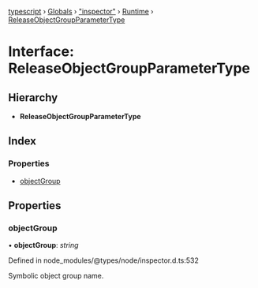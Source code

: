 [typescript](../README.md) › [Globals](../globals.md) › ["inspector"](../modules/_inspector_.md) › [Runtime](../modules/_inspector_.runtime.md) › [ReleaseObjectGroupParameterType](_inspector_.runtime.releaseobjectgroupparametertype.md)

# Interface: ReleaseObjectGroupParameterType

## Hierarchy

* **ReleaseObjectGroupParameterType**

## Index

### Properties

* [objectGroup](_inspector_.runtime.releaseobjectgroupparametertype.md#objectgroup)

## Properties

###  objectGroup

• **objectGroup**: *string*

Defined in node_modules/@types/node/inspector.d.ts:532

Symbolic object group name.
